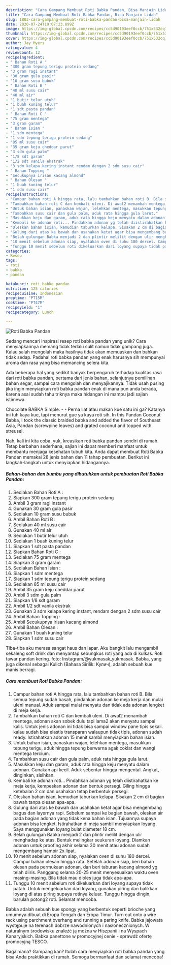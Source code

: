```yaml
---
description: "Cara Gampang Membuat Roti Babka Pandan, Bisa Manjain Lidah"
title: "Cara Gampang Membuat Roti Babka Pandan, Bisa Manjain Lidah"
slug: 1803-cara-gampang-membuat-roti-babka-pandan-bisa-manjain-lidah
date: 2020-07-24T19:07:23.899Z
image: https://img-global.cpcdn.com/recipes/cc5d90193eef0ccb/751x532cq70/roti-babka-pandan-foto-resep-utama.jpg
thumbnail: https://img-global.cpcdn.com/recipes/cc5d90193eef0ccb/751x532cq70/roti-babka-pandan-foto-resep-utama.jpg
cover: https://img-global.cpcdn.com/recipes/cc5d90193eef0ccb/751x532cq70/roti-babka-pandan-foto-resep-utama.jpg
author: Jay Myers
ratingvalue: 4
reviewcount: 12
recipeingredient:
- " Bahan Roti A "
- "300 gram tepung terigu protein sedang"
- "3 gram ragi instant"
- "30 gram gula pasir"
- "10 gram susu bubuk"
- " Bahan Roti B "
- "40 ml susu cair"
- "40 ml air"
- "1 butir telur utuh"
- "1 buah kuning telur"
- "1 sdt pasta pandan"
- " Bahan Roti C "
- "75 gram mentega"
- "3 gram garam"
- " Bahan Isian "
- "1 sdm mentega"
- "1 sdm tepung terigu protein sedang"
- "85 ml susu cair"
- "35 gram keju cheddar parut"
- "3 sdm gula palm"
- "1/8 sdt garam"
- "1/2 sdt vanila ekstrak"
- "3 sdm kelapa kering instant rendam dengan 2 sdm susu cair"
- " Bahan Topping "
- "Secukupnya irisan kacang almond"
- " Bahan Olesan "
- "1 buah kuning telur"
- "1 sdm susu cair"
recipeinstructions:
- "Campur bahan roti A hingga rata, lalu tambahkan bahan roti B. Bila semua tepung sudah basah, pindahkan adonan ke meja kerja dan mulai uleni manual. Aduk sampai mulai menyatu dan tidak ada adonan lengket di meja kerja."
- "Tambahkan bahan roti C dan kembali uleni. Di awal2 menambah mentega, adonan akan sobek dulu tapi lama2 akan menyatu sampai kalis. Untuk jenis adonan ini tidak bisa sampai window pane tipis sekali. kalau sudah bisa elastis transparan walaupun tidak tipis, adonan sudah ready. Istirahatkan adonan 15 menit sambil menyiapkan bahan isian."
- "Untuk bahan isian, panaskan wajan, lelehkan mentega, masukkan tepung terigu, aduk hingga tepung berwarna agak coklat dan wangi mentega tercium."
- "Tambahkan susu cair dan gula palm, aduk rata hingga gula larut."
- "Masukkan keju dan garam, aduk rata hingga keju menyatu dalam adonan. Gunakan api kecil. Aduk sebentar hingga mengental. Angkat, dinginkan, sisihkan."
- "Kembali ke adonan roti... Pindahkan adonan yg telah diistirahatkan ke meja kerja, kempeskan adonan dan bentuk persegi. Giling hingga ketebalan 2 cm dan usahakan tetap berbentuk persegi."
- "Oleskan bahan isian, kemudian taburkan kelapa. Sisakan 2 cm di bagian bawah tanpa olesan apa-apa."
- "Gulung dari atas ke bawah dan usahakan ketat agar bisa mengembang bagus dan layernya rapi. Sebelum sampai ke bagian bawah, oleskan air pada bagian adonan yang tidak kena bahan isian. Tujuannya supaya adonan bisa lengket. Istirahatkan di meja sambil menyiapkan loyang. Saya menggunakan loyang bulat diameter 18 cm."
- "Belah gulungan Babka menjadi 2 dan plintir melilit dengan ulir menghadap ke atas. Bentuk melingkar seukuran loyang. Diamkan adonan untuk proofing akhir selama 30 menit atau adonan sudah mengembang hampir 2x lipat."
- "10 menit sebelum adonan siap, nyalakan oven di suhu 180 dercel. Campur bahan olesan hingga rata. Setelah adonan siap, beri bahan olesan pada permukaan adonan, dan beri taburan kacang almond yg telah diiris. Panggang selama 20-25 menit menyesuaikan waktu oven masing-masing. Bila tidak mau dioles juga tidak apa-apa."
- "Tunggu 10 menit sebelum roti dikeluarkan dari loyang supaya tidak patah. Untuk mengeluarkan dari loyang, gunakan piring dan balikkan loyang di atas piring supaya rotinya keluar. Tunggu hingga dingin, barulah potong2 roti. Selamat mencoba."
categories:
- Resep
tags:
- roti
- babka
- pandan

katakunci: roti babka pandan 
nutrition: 125 calories
recipecuisine: Indonesian
preptime: "PT15M"
cooktime: "PT47M"
recipeyield: "1"
recipecategory: Lunch

---
```



![Roti Babka Pandan](https://img-global.cpcdn.com/recipes/cc5d90193eef0ccb/751x532cq70/roti-babka-pandan-foto-resep-utama.jpg)

Sedang mencari inspirasi resep roti babka pandan yang unik? Cara menyiapkannya memang tidak terlalu sulit namun tidak gampang juga. Kalau salah mengolah maka hasilnya tidak akan memuaskan dan bahkan tidak sedap. Padahal roti babka pandan yang enak harusnya sih mempunyai aroma dan rasa yang bisa memancing selera kita.

Ada beberapa hal yang sedikit banyak berpengaruh terhadap kualitas rasa dari roti babka pandan, pertama dari jenis bahan, selanjutnya pemilihan bahan segar, sampai cara mengolah dan menyajikannya. Tidak usah pusing jika ingin menyiapkan roti babka pandan enak di mana pun anda berada, karena asal sudah tahu triknya maka hidangan ini mampu jadi sajian istimewa.

Chocolate BABKA Simple. - - Perna liat atau makan kue satu ini ga? Katanya ini tuh kaya kue, tapi menurut gue ya kaya roti sih. In this Pandan Coconut Babka, I took the classic braided babka and added the flavor of Southeast Asia, Pandan (screwpine leaves) and grated coconut and topped with streusel.


Nah, kali ini kita coba, yuk, kreasikan roti babka pandan sendiri di rumah. Tetap berbahan sederhana, sajian ini dapat memberi manfaat untuk membantu menjaga kesehatan tubuh kita. Anda dapat membuat Roti Babka Pandan memakai 28 jenis bahan dan 11 tahap pembuatan. Berikut ini langkah-langkah untuk menyiapkan hidangannya.

<!--inarticleads1-->

##### Bahan-bahan dan bumbu yang dibutuhkan untuk pembuatan Roti Babka Pandan:

1. Sediakan  Bahan Roti A :
1. Siapkan 300 gram tepung terigu protein sedang
1. Ambil 3 gram ragi instant
1. Gunakan 30 gram gula pasir
1. Sediakan 10 gram susu bubuk
1. Ambil  Bahan Roti B :
1. Sediakan 40 ml susu cair
1. Gunakan 40 ml air
1. Sediakan 1 butir telur utuh
1. Sediakan 1 buah kuning telur
1. Siapkan 1 sdt pasta pandan
1. Siapkan  Bahan Roti C :
1. Sediakan 75 gram mentega
1. Siapkan 3 gram garam
1. Sediakan  Bahan Isian :
1. Siapkan 1 sdm mentega
1. Siapkan 1 sdm tepung terigu protein sedang
1. Sediakan 85 ml susu cair
1. Ambil 35 gram keju cheddar parut
1. Ambil 3 sdm gula palm
1. Siapkan 1/8 sdt garam
1. Ambil 1/2 sdt vanila ekstrak
1. Gunakan 3 sdm kelapa kering instant, rendam dengan 2 sdm susu cair
1. Ambil  Bahan Topping :
1. Ambil Secukupnya irisan kacang almond
1. Ambil  Bahan Olesan :
1. Gunakan 1 buah kuning telur
1. Siapkan 1 sdm susu cair


Tiba-tiba aku merasa sangat haus dan lapar. Aku bangkit lalu mengambil sekaleng soft drink dan menyantap sebungkus roti yang ada di kulkas. Roti tawar pandan kering. foto: Instagram/@yukmasak_yukmasak. Babka, yang juga dikenal sebagai Kulich (Bahasa Sirilik: Кулич), adalah sebuah kue manis berragi. 

<!--inarticleads2-->

##### Cara membuat Roti Babka Pandan:

1. Campur bahan roti A hingga rata, lalu tambahkan bahan roti B. Bila semua tepung sudah basah, pindahkan adonan ke meja kerja dan mulai uleni manual. Aduk sampai mulai menyatu dan tidak ada adonan lengket di meja kerja.
1. Tambahkan bahan roti C dan kembali uleni. Di awal2 menambah mentega, adonan akan sobek dulu tapi lama2 akan menyatu sampai kalis. Untuk jenis adonan ini tidak bisa sampai window pane tipis sekali. kalau sudah bisa elastis transparan walaupun tidak tipis, adonan sudah ready. Istirahatkan adonan 15 menit sambil menyiapkan bahan isian.
1. Untuk bahan isian, panaskan wajan, lelehkan mentega, masukkan tepung terigu, aduk hingga tepung berwarna agak coklat dan wangi mentega tercium.
1. Tambahkan susu cair dan gula palm, aduk rata hingga gula larut.
1. Masukkan keju dan garam, aduk rata hingga keju menyatu dalam adonan. Gunakan api kecil. Aduk sebentar hingga mengental. Angkat, dinginkan, sisihkan.
1. Kembali ke adonan roti... Pindahkan adonan yg telah diistirahatkan ke meja kerja, kempeskan adonan dan bentuk persegi. Giling hingga ketebalan 2 cm dan usahakan tetap berbentuk persegi.
1. Oleskan bahan isian, kemudian taburkan kelapa. Sisakan 2 cm di bagian bawah tanpa olesan apa-apa.
1. Gulung dari atas ke bawah dan usahakan ketat agar bisa mengembang bagus dan layernya rapi. Sebelum sampai ke bagian bawah, oleskan air pada bagian adonan yang tidak kena bahan isian. Tujuannya supaya adonan bisa lengket. Istirahatkan di meja sambil menyiapkan loyang. Saya menggunakan loyang bulat diameter 18 cm.
1. Belah gulungan Babka menjadi 2 dan plintir melilit dengan ulir menghadap ke atas. Bentuk melingkar seukuran loyang. Diamkan adonan untuk proofing akhir selama 30 menit atau adonan sudah mengembang hampir 2x lipat.
1. 10 menit sebelum adonan siap, nyalakan oven di suhu 180 dercel. Campur bahan olesan hingga rata. Setelah adonan siap, beri bahan olesan pada permukaan adonan, dan beri taburan kacang almond yg telah diiris. Panggang selama 20-25 menit menyesuaikan waktu oven masing-masing. Bila tidak mau dioles juga tidak apa-apa.
1. Tunggu 10 menit sebelum roti dikeluarkan dari loyang supaya tidak patah. Untuk mengeluarkan dari loyang, gunakan piring dan balikkan loyang di atas piring supaya rotinya keluar. Tunggu hingga dingin, barulah potong2 roti. Selamat mencoba.


Babka adalah sebuah kue spongy yang berbentuk seperti brioche yang umumnya dibuat di Eropa Tengah dan Eropa Timur. Turn out onto a wire rack using parchment overhang and running a paring knife. Babka jajowata występuje na terenach dobrze nawodnionych i nasłonecznionych. W naturalnym środowisku znaleźć ją można w Hiszpanii i na Wyspach Kanaryjskich. Babka panettone w promocyjnej cenie - sprawdź ofertę promocyjną TESCO. 

Bagaimana? Gampang kan? Itulah cara menyiapkan roti babka pandan yang bisa Anda praktikkan di rumah. Semoga bermanfaat dan selamat mencoba!
